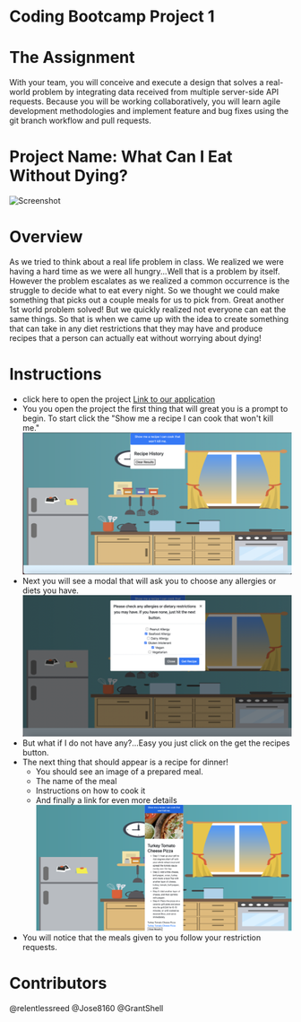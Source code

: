 # Coding Bootcamp Project 1

# The Assignment

With your team, you will conceive and execute a design that solves a real-world problem by integrating data received from multiple server-side API requests. Because you will be working collaboratively, you will learn agile development methodologies and implement feature and bug fixes using the git branch workflow and pull requests.

# Project Name: What Can I Eat Without Dying?

![Screenshot](./images/demo.gif)

# Overview

As we tried to think about a real life problem in class. We realized we were having a hard time as we were all hungry...Well that is a problem by itself. However the problem escalates as we realized a common occurrence is the struggle to decide what to eat every night. So we thought we could make something that picks out a couple meals for us to pick from. Great another 1st world problem solved! But we quickly realized not everyone can eat the same things. So that is when we came up with the idea to create something that can take in any diet restrictions that they may have and produce recipes that a person can actually eat without worrying about dying!

# Instructions

- click here to open the project [Link to our application](https://relentlessreed.github.io/project1/)
- You you open the project the first thing that will great you is a prompt to begin. To start click the "Show me a recipe I can cook that won't kill me."
  ![Screenshot](./images/mainscreen.png)
- Next you will see a modal that will ask you to choose any allergies or diets you have.
  ![Screenshot](./images/picking.png)
- But what if I do not have any?...Easy you just click on the get the recipes button.
- The next thing that should appear is a recipe for dinner!
  - You should see an image of a prepared meal.
  - The name of the meal
  - Instructions on how to cook it
  - And finally a link for even more details
    ![Screenshot](./images/fullrecipe.png)
- You will notice that the meals given to you follow your restriction requests.

# Contributors

@relentlessreed
@Jose8160
@GrantShell
